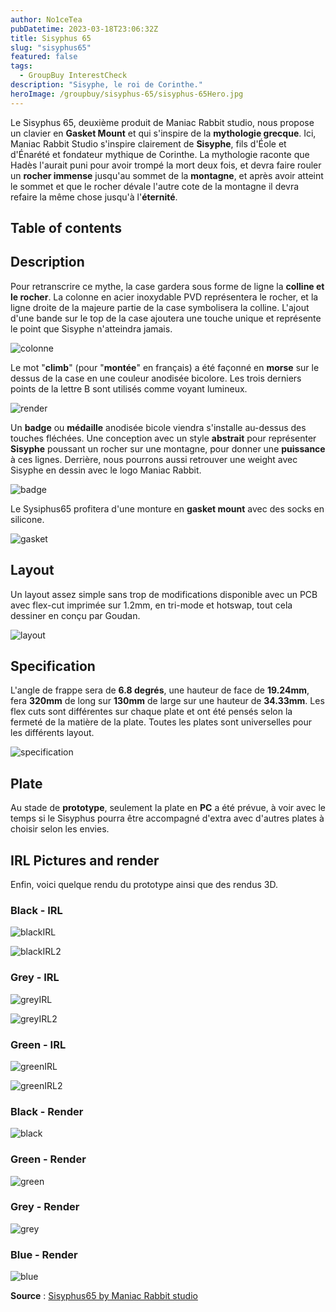 ```yaml
---
author: No1ceTea
pubDatetime: 2023-03-18T23:06:32Z
title: Sisyphus 65
slug: "sisyphus65"
featured: false
tags:
  - GroupBuy InterestCheck
description: "Sisyphe, le roi de Corinthe."
heroImage: /groupbuy/sisyphus-65/sisyphus-65Hero.jpg
---
```


Le Sisyphus 65, deuxième produit de Maniac Rabbit studio, nous propose un clavier en **Gasket Mount** et qui s'inspire de la **mythologie grecque**. Ici, Maniac Rabbit Studio s'inspire clairement de **Sisyphe**, fils d'Éole et d'Énarété et fondateur mythique de Corinthe. La mythologie raconte que Hadès l'aurait puni pour avoir trompé la mort deux fois, et devra faire rouler un **rocher immense** jusqu'au sommet de la **montagne**, et après avoir atteint le sommet et que le rocher dévale l'autre cote de la montagne il devra refaire la même chose jusqu'à l'**éternité**.

## Table of contents

## Description

Pour retranscrire ce mythe, la case gardera sous forme de ligne la **colline et le rocher**. La colonne en acier inoxydable PVD représentera le rocher, et la ligne droite de la majeure partie de la case symbolisera la colline. L'ajout d'une bande sur le top de la case ajoutera une touche unique et représente le point que Sisyphe n'atteindra jamais.

![colonne](/groupbuy/sisyphus-65/colonne.jpg)

Le mot "**climb**" (pour "**montée**" en français) a été façonné en **morse** sur le dessus de la case en une couleur anodisée bicolore. Les trois derniers points de la lettre B sont utilisés comme voyant lumineux.

![render](/groupbuy/sisyphus-65/render.jpg)

Un **badge** ou **médaille** anodisée bicole viendra s'installe au-dessus des touches fléchées. Une conception avec un style **abstrait** pour représenter **Sisyphe** poussant un rocher sur une montagne, pour donner une **puissance** à ces lignes. Derrière, nous pourrons aussi retrouver une weight avec Sisyphe en dessin avec le logo Maniac Rabbit.

![badge](/groupbuy/sisyphus-65/badge.jpg)

Le Sysiphus65 profitera d'une monture en **gasket mount** avec des socks en silicone.

![gasket](/groupbuy/sisyphus-65/gasket.jpg)

## Layout

Un layout assez simple sans trop de modifications disponible avec un PCB avec flex-cut imprimée sur 1.2mm, en tri-mode et hotswap, tout cela dessiner en conçu par Goudan.

![layout](/groupbuy/sisyphus-65/layout.jpg)

## Specification

L'angle de frappe sera de **6.8 degrés**, une hauteur de face de **19.24mm**, fera **320mm** de long sur **130mm** de large sur une hauteur de **34.33mm**. Les flex cuts sont différentes sur chaque plate et ont été pensés selon la fermeté de la matière de la plate. Toutes les plates sont universelles pour les différents layout.

![specification](/groupbuy/sisyphus-65/specification.jpg)

## Plate

Au stade de **prototype**, seulement la plate en **PC** a été prévue, à voir avec le temps si le Sisyphus pourra être accompagné d'extra avec d'autres plates à choisir selon les envies.

## IRL Pictures and render

Enfin, voici quelque rendu du prototype ainsi que des rendus 3D.

### Black - IRL

![blackIRL](/groupbuy/sisyphus-65/blackIRL.jpg)

![blackIRL2](/groupbuy/sisyphus-65/blackIRL2.jpg)

### Grey - IRL

![greyIRL](/groupbuy/sisyphus-65/greyIRL.jpg)

![greyIRL2](/groupbuy/sisyphus-65/greyIRL2.jpg)

### Green - IRL

![greenIRL](/groupbuy/sisyphus-65/greenIRL.jpg)

![greenIRL2](/groupbuy/sisyphus-65/greenIRL2.jpg)

### Black - Render

![black](/groupbuy/sisyphus-65/black.jpg)

### Green - Render

![green](/groupbuy/sisyphus-65/green.jpg)

### Grey - Render

![grey](/groupbuy/sisyphus-65/grey.jpg)

### Blue - Render

![blue](/groupbuy/sisyphus-65/blue.jpg)

**Source** : [Sisyphus65 by Maniac Rabbit studio](https://geekhack.org/index.php?topic=119447.0)
